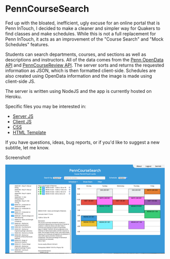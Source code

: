 # PennCourseSearch

Fed up with the bloated, inefficient, ugly excuse for an online portal that is Penn InTouch, I decided to make a cleaner and simpler way for Quakers to find classes and make schedules. While this is not a full replacement for Penn InTouch, it acts as an improvement of the "Course Search" and "Mock Schedules" features.

Students can search departments, courses, and sections as well as descriptions and instructors. All of the data comes from the [Penn OpenData API](https://esb.isc-seo.upenn.edu/8091/documentation/) and [PennCourseReview API](http://pennlabs.org/docs/pcr.html). The server sorts and returns the requested information as JSON, which is then formatted client-side. Schedules are also created using OpenData information and the image is made using client-side JS.

The server is written using NodeJS and the app is currently hosted on Heroku.

Specific files you may be interested in:

* [Server JS](https://github.com/benb116/PennCourseSearch/blob/master/index.js)
* [Client JS](https://github.com/benb116/PennCourseSearch/blob/master/public/js/main.js)
* [CSS](https://github.com/benb116/PennCourseSearch/blob/master/public/css/index.css)
* [HTML Template](https://github.com/benb116/PennCourseSearch/blob/master/views/index.hjs)

If you have questions, ideas, bug reports, or if you'd like to suggest a new subtitle, let me know.

Screenshot!

![image](https://raw.githubusercontent.com/benb116/PennCourseSearch/master/Screenshot.png)